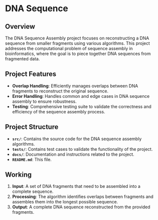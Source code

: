 # DNA Sequence 

## Overview

The DNA Sequence Assembly project focuses on reconstructing a DNA sequence from smaller fragments using various algorithms. This project addresses the computational problem of sequence assembly in bioinformatics, where the goal is to piece together DNA sequences from fragmented data.

## Project Features

- **Overlap Handling**: Efficiently manages overlaps between DNA fragments to reconstruct the original sequence.
- **Error Handling**: Handles common and edge cases in DNA sequence assembly to ensure robustness.
- **Testing**: Comprehensive testing suite to validate the correctness and efficiency of the sequence assembly process.

## Project Structure

- **`src/`**: Contains the source code for the DNA sequence assembly algorithms.
- **`tests/`**: Contains test cases to validate the functionality of the project.
- **`docs/`**: Documentation and instructions related to the project.
- **`README.md`**: This file.

## Working

1. **Input**: A set of DNA fragments that need to be assembled into a complete sequence.
2. **Processing**: The algorithm identifies overlaps between fragments and assembles them into the longest possible sequence.
3. **Output**: A complete DNA sequence reconstructed from the provided fragments.
